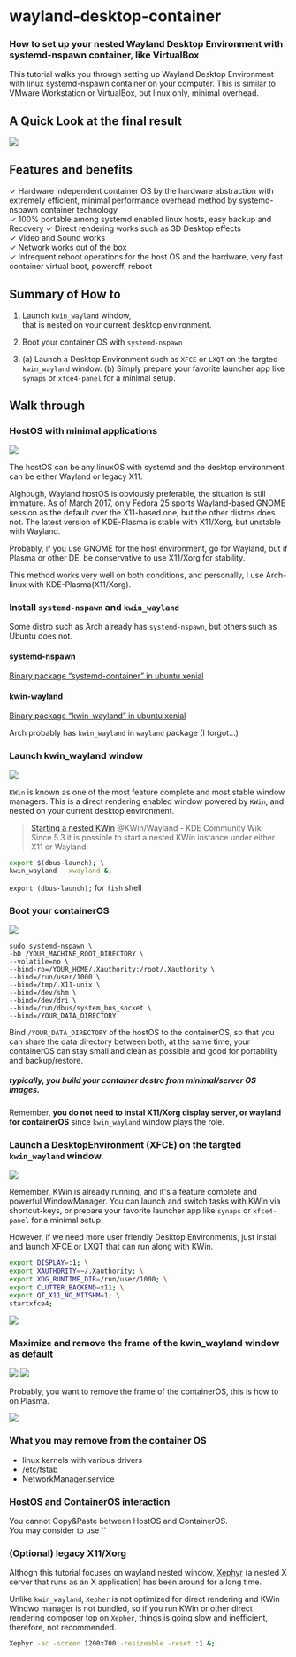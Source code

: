 # wayland-desktop-container
### How to set up your nested Wayland Desktop Environment with systemd-nspawn container, like VirtualBox


This tutorial walks you through setting up Wayland Desktop Environment with linux systemd-nspawn container on your computer. This is similar to VMware Workstation or VirtualBox, but linux only, minimal overhead.

## A Quick Look at the final result

![](https://raw.githubusercontent.com/wiki/kenokabe/wayland-desktop-container/images/Screenshot_20170318_025052.png)

## Features and benefits

✓ Hardware independent container OS by the hardware abstraction with extremely efficient, minimal performance overhead method by systemd-nspawn container technology  
✓ 100% portable among systemd enabled linux hosts, easy backup and Recovery
✓ Direct rendering works such as 3D Desktop effects  
✓ Video and Sound works  
✓ Network works out of the box  
✓ Infrequent reboot operations for the host OS and the hardware, very fast container virtual boot, poweroff, reboot

## Summary of How to

1. Launch `kwin_wayland` window,  
that is nested on your current desktop environment.

2. Boot your container OS with `systemd-nspawn`

3. (a) Launch a Desktop Environment such as `XFCE` or `LXQT` on the targted `kwin_wayland` window.  (b) Simply prepare your favorite launcher app like `synaps` or `xfce4-panel` for a minimal setup.

## Walk through

### HostOS with minimal applications

![](https://raw.githubusercontent.com/wiki/kenokabe/wayland-desktop-container/images/Screenshot_20170318_020953.png)

The hostOS can be any linuxOS with systemd and the desktop environment can be either Wayland or legacy X11.

Alghough, Wayland hostOS is obviously preferable, the situation is still immature. As of March 2017, only Fedora 25 sports Wayland-based GNOME session as the default over the X11-based one, but the other distros does not. The latest version of KDE-Plasma is stable with X11/Xorg, but unstable with Wayland.

Probably, if you use GNOME for the host environment, go for Wayland, but if Plasma or other DE, be conservative to use X11/Xorg for stability.

This method works very well on both conditions, and personally, I use Arch-linux with KDE-Plasma(X11/Xorg).

### Install `systemd-nspawn` and `kwin_wayland`

Some distro such as Arch already has `systemd-nspawn`, but others such as Ubuntu does not.

#### systemd-nspawn
[Binary package “systemd-container” in ubuntu xenial](https://launchpad.net/ubuntu/xenial/+package/systemd-container)

#### kwin-wayland
[Binary package “kwin-wayland” in ubuntu xenial](https://launchpad.net/ubuntu/xenial/+package/kwin-wayland)

Arch probably has `kwin_wayland` in `wayland` package (I forgot...)

### Launch kwin_wayland window

![](https://raw.githubusercontent.com/wiki/kenokabe/wayland-desktop-container/images/Screenshot_20170318_021150.png)

`KWin` is known as one of the most feature complete and most stable window managers.
This is a direct rendering enabled window powered by `KWin`, and nested on your current desktop environment.

> [Starting a nested KWin](https://community.kde.org/KWin/Wayland#Starting_a_nested_KWin) @KWin/Wayland -  KDE Community Wiki  
Since 5.3 it is possible to start a nested KWin instance under either X11 or Wayland:

```bash
export $(dbus-launch); \
kwin_wayland --xwayland &;
```

`export (dbus-launch);` for `fish` shell



### Boot your containerOS

![](https://raw.githubusercontent.com/wiki/kenokabe/wayland-desktop-container/images/Screenshot_20170318_064041.png)

```
sudo systemd-nspawn \
-bD /YOUR_MACHINE_ROOT_DIRECTORY \
--volatile=no \
--bind-ro=/YOUR_HOME/.Xauthority:/root/.Xauthority \
--bind=/run/user/1000 \
--bind=/tmp/.X11-unix \
--bind=/dev/shm \
--bind=/dev/dri \
--bind=/run/dbus/system_bus_socket \
--bind=/YOUR_DATA_DIRECTORY
```

Bind `/YOUR_DATA_DIRECTORY` of the hostOS to the containerOS, so that you can share the data directory between both, at the same time, your containerOS can stay small and clean as possible and good for portability and backup/restore.

##### typically, you build your container destro from minimal/server OS images.

Remember, **you do not need to instal X11/Xorg display server, or wayland for containerOS** since `kwin_wayland` window plays the role.

### Launch a DesktopEnvironment (XFCE)  on the targted `kwin_wayland` window.  

![](https://raw.githubusercontent.com/wiki/kenokabe/wayland-desktop-container/images/Screenshot_20170318_064335.png)

Remember, KWin is already running, and it's a feature complete and powerful WindowManager. You can launch and switch tasks with KWin via shortcut-keys, or prepare your favorite launcher app like `synaps` or `xfce4-panel` for a minimal setup.

However, if we need more user friendly Desktop Environments, just install and launch XFCE or LXQT that can run along with KWin.

```bash
export DISPLAY=:1; \
export XAUTHORITY=~/.Xauthority; \
export XDG_RUNTIME_DIR=/run/user/1000; \
export CLUTTER_BACKEND=x11; \
export QT_X11_NO_MITSHM=1; \
startxfce4;
```

![](https://raw.githubusercontent.com/wiki/kenokabe/wayland-desktop-container/images/Screenshot_20170318_064448.png)


### Maximize and remove the frame of the kwin_wayland window as default

![](https://raw.githubusercontent.com/wiki/kenokabe/wayland-desktop-container/images/Screenshot_20170318_022156.png)
![](https://raw.githubusercontent.com/wiki/kenokabe/wayland-desktop-container/images/Screenshot_20170318_022156.png)

Probably, you want to remove the frame of the containerOS, this is how to on Plasma.



![](https://raw.githubusercontent.com/wiki/kenokabe/wayland-desktop-container/images/Screenshot_20170318_025052.png)


### What you may remove from the container OS

- linux kernels with various drivers
- /etc/fstab
- NetworkManager.service

### HostOS and ContainerOS interaction

You cannot Copy&Paste between HostOS and ContainerOS.  
You may consider to use ``


### (Optional) legacy X11/Xorg
 Althogh this tutorial focuses on wayland nested window, [Xephyr](https://wiki.archlinux.org/index.php/Xephyr) (a nested X server that runs as an X application) has been around for a long time.

Unlike `kwin_wayland`, `Xepher` is not optimized for direct rendering and KWin Windwo manager is not bundled, so if you run KWin or other direct rendering composer top on `Xepher`, things is going slow and inefficient, therefore, not recommended.

```bash
Xephyr -ac -screen 1200x700 -resizeable -reset :1 &;
```        
